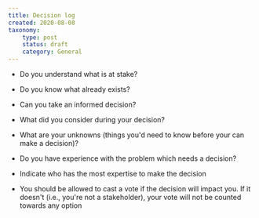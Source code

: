 ```yaml
---
title: Decision log
created: 2020-08-08
taxonomy:
    type: post
    status: draft
    category: General
---
```


* Do you understand what is at stake?
* Do you know what already exists?
* Can you take an informed decision?
* What did you consider during your decision?
* What are your unknowns (things you'd need to know before your can make a decision)?
* Do you have experience with the problem which needs a decision?

* Indicate who has the most expertise to make the decision

* You should be allowed to cast a vote if the decision will impact you. If it doesn't (i.e., you're not a stakeholder), your vote will not be counted towards  any option
